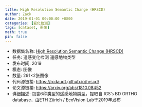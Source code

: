 ```yaml
---
title: High Resolution Semantic Change (HRSCD)
author: Zack
date: 2019-01-01 00:00:00 +0800
categories: [变化检测]
tags: [dataset, 图像]
math: true
pin: false
---
```

- 数据集名称: [High Resolution Semantic Change (HRSCD)](https://rcdaudt.github.io/hrscd/)
- 任务: 遥感变化检测 遥感地物类型
- 发布时间: 2019
- 模态: 图像
- 数量: 291×2张图像
- 代码源链接: https://rcdaudt.github.io/hrscd/
- 论文源链接: https://arxiv.org/abs/1810.08452
- 详细描述: 包含6种类型的遥感地物类型，提取自 IGS’s BD ORTHO database，由ETH Zürich / EcoVision Lab于2019年发布
